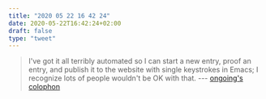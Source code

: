 ```yaml
---
title: "2020 05 22 16 42 24"
date: 2020-05-22T16:42:24+02:00
draft: false
type: "tweet"
---
```


> I've got it all terribly automated so I can start a new entry, proof an entry, and publish it to the website with single keystrokes in Emacs; I recognize lots of people wouldn't be OK with that. --- [ongoing's colophon](https://www.tbray.org/ongoing/misc/Colophon)
